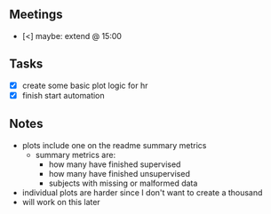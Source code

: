 
## Meetings
- [<] maybe: extend @ 15:00

## Tasks
- [x] create some basic plot logic for hr
- [x] finish start automation

## Notes
- plots include one on the readme summary metrics
	- summary metrics are:
		- how many have finished supervised
		- how many have finished unsupervised
		- subjects with missing or malformed data
- individual plots are harder since I don't want to create a thousand
- will work on this later